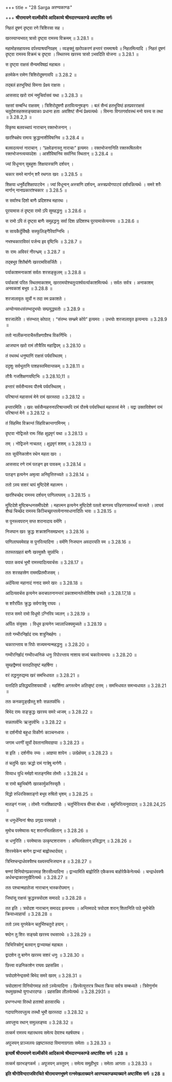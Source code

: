 +++
title = "28 Sarga अरण्यकाण्डः"

+++
**श्रीरामायणे वाल्मीकीये आदिकाव्ये श्रीमदारण्यकाण्डे अष्टाविंशः सर्गः**

निहतं दूषणं दृष्ट्वा रणे त्रिशिरसा सह ।

खरस्याप्यभवत् त्रासो दृष्ट्वा रामस्य विक्रमम् ॥ 3.28.1 ॥

महामोहसहायस्य दर्पस्याश्रयनिग्रहम् । व्यङ्क्तुं खरोपकरणं हन्तारं राममाश्रये ॥ निहतमित्यादि । निहतं दूषणं दृष्ट्वा रामस्य विक्रमं च दृष्ट्वा । स्थितस्य खरस्य त्रासो ऽभवदिति योजना ॥ 3.28.1 ॥

स दृष्ट्वा राक्षसं सैन्यमविषह्यं महाबलः ।

हतमेकेन रामेण त्रिशिरोदूषणावपि ॥ 3.28.2 ॥

तद्बलं हतभूयिष्ठं विमनाः प्रेक्ष्य राक्षसः ।

आससाद खरो रामं नमुचिर्वासवं यथा ॥ 3.28.3 ॥

रक्षसां सम्बन्धि राक्षसम् । त्रिशिरोदूषणौ हतावित्यनुषङ्गः । बलं सैन्यं हतभूयिष्ठं हतप्रवरराक्षसं चतुर्दशसहस्रसङ्ख्याकाः प्रधाना हताः अवशिष्टं सैन्यं प्रेक्ष्यत्यर्थः । विमनाः विगतगर्वावस्थं मनो यस्य स तथा ॥ 3.28.2,3 ॥

विकृष्य बलवच्चापं नाराचान् रक्तभोजनान् ।

खरश्चिक्षेप रामाय क्रुद्धानाशीविषानिव ॥ 3.28.4 ॥

बलवदत्यन्तं नाराचान् । “प्रक्ष्वेडनास्तु नाराचाः” इत्यमरः । रक्तभोजनानिति रक्तरूषितत्वेन रक्तभोजनत्वव्यपदेशः । आशीविषानिव सर्वानिव स्थितान् ॥ 3.28.4 ॥

ज्यां विधून्वन् सुबहुशः शिक्षयास्त्राणि दर्शयन् ।

चकार समरे मार्गान् शरै रथगतः खरः ॥ 3.28.5 ॥

शिक्षया धनुर्वेदशिक्षापाटवेन । ज्यां विधून्वन् अस्त्राणि दर्शयन्, अस्त्रप्रयोगपाटवं दर्शयन्नित्यर्थः । समरे शरैः मार्गान् नानाप्रकारांश्चकार ॥ 3.28.5 ॥

स सर्वाश्च दिशो बाणैः प्रदिशश्च महारथः ।

पूरयामास तं दृष्ट्वा रामो ऽपि सुमहद्धनुः ॥ 3.28.6 ॥

स रामो ऽपि तं दृष्ट्वा बाणैः समुहद्धनुः सर्वा दिशः प्रदिशश्च पूरयामासेत्यन्वयः ॥ 3.28.6 ॥

स सायकैर्दुर्विषहैः सस्फुलिङ्गैरिवाग्निभिः ।

नभश्चकाराविवरं पर्जन्य इव वृष्टिभिः ॥ 3.28.7 ॥

सः रामः अविवरं नीरन्ध्रम् ॥ 3.28.7 ॥

तद्बभूव शितैर्बाणैः खररामविसर्जितैः ।

पर्याकाशमनाकाशं सर्वतः शरसङ्कुलम् ॥ 3.28.8 ॥

पर्याकाशं परितः स्थितमाकाशम्, खररामयोश्चतुःपार्श्ववर्त्याकाशमित्यर्थः । सर्वतः सर्वत्र । अनाकाशम् अनवकाशं बभूव ॥ 3.28.8 ॥

शरजालावृतः सूर्यो न तदा स्म प्रकाशते ।

अन्योन्यवधसंरम्भादुभयोः सम्प्रयुद्ध्यतोः ॥ 3.28.9 ॥

शरजालेति । संरम्भात् कोपात् । “संरम्भः सम्भ्रमे कोपे” इत्यमरः । उभयोः शरजालावृत इत्यन्वयः ॥ 3.28.9 ॥

ततो नालीकनाराचैस्तीक्ष्णाग्रैश्च विकर्णिभिः ।

आजघान खरो रामं तौत्रैरिव महाद्विपम् ॥ 3.28.10 ॥

तं रथस्थं धनुष्पाणिं राक्षसं पर्यवस्थितम् ।

ददृशुः सर्वभूतानि पाशहस्तमिवान्तकम् ॥ 3.28.11 ॥

तौत्रैः गजशिक्षणयष्टिभिः ॥ 3.28.10,11 ॥

हन्तारं सर्वसैन्यस्य पौरुषे पर्यवस्थितम् ।

परिश्रान्तं महासत्त्वं मेने रामं खरस्तदा ॥ 3.28.12 ॥

हन्तारमिति । खरः सर्वसैन्यहननपरिश्रान्तमपि रामं पौरुषे पर्यवस्थितं महासत्त्वं मेने । यद्वा उक्तविशेषणं रामं परिश्रान्तं मेने ॥ 3.28.12 ॥

तं सिंहमिव विक्रान्तं सिंहविक्रान्तगामिनम् ।

दृष्टवा नोद्विजते रामः सिंहः क्षुद्रमृगं यथा ॥ 3.28.13 ॥

तम् । नोद्विजने नाचलत् । क्षुद्रमृगं शशम् ॥ 3.28.13 ॥

ततः सूर्यनिकाशेन रथेन महता खरः ।

आससाद रणे रामं पतङ्ग इव पावकम् ॥ 3.28.14 ॥

पतङ्ग इत्यनेन अमृत्वा अनिवृत्तिरुच्यते ॥ 3.28.14 ॥

ततो ऽस्य सशरं चापं मुष्टिदेशे महात्मनः ।

खरश्चिच्छेद रामस्य दर्शयन् पाणिलाघवम् ॥ 3.28.15 ॥

मुष्टिदेशे मुष्टिबन्धनसमीपदेशे । महात्मन इत्यनेन मुष्टिदेशे पततो बाणस्य परिहरणसामर्थ्यं व्यज्यते । लाघवं शैघ्य्रं चिच्छेद रामस्य किञ्चिच्छ्रान्तत्वेनानवधानादितिः भावः ॥ 3.28.15 ॥

स पुनस्त्वपरान् सप्त शरानादाय वर्मणि ।

निजघान खरः क्रुद्धः शक्राशनिसमप्रभान् ॥ 3.28.16 ॥

पाणिलाघवमेवाह स पुनरित्यादिना । वर्मणि निजघान अवदारयति स्म ॥ 3.28.16 ॥

ततस्तत्प्रहतं बाणैः खरमुक्तैः सुपर्वभिः ।

पपात कवचं भूमौ रामस्यादित्यवर्चसः ॥ 3.28.17 ॥

ततः शरसहस्रेण राममप्रितमौजसम् ।

अर्दयित्वा महानादं ननाद समरे खरः ॥ 3.28.18 ॥

आदित्यवर्चस इत्यनेन कवचपतनानन्तरं प्रकाशमानतेजोविशेष उच्यते ॥ 3.28.17,18 ॥

स शरैरर्पितः क्रुद्धः सर्वगात्रेषु राघवः ।

रराज समरे रामो विधूमो ऽग्निरिव ज्वलन् ॥ 3.28.19 ॥

अर्पितः संयुक्तः । विधूम इत्यनेन ज्वालाधिक्यमुच्यते ॥ 3.28.19 ॥

ततो गम्भीरनिर्ह्रादं रामः शत्रुनिबर्हणः ।

चकारान्ताय स रिपोः सज्यमन्यन्महद्धनुः ॥ 3.28.20 ॥

गम्भीरनिर्ह्रादं गम्भीरध्वनिकं धनुः रिपोरन्ताय नाशाय सज्यं चकारेत्यन्वयः ॥ 3.28.20 ॥

सुमहद्वैष्णवं यत्तदतिसृष्टं महर्षिणा ।

वरं तद्धनुरुद्यम्य खरं समभिधावत ॥ 3.28.21 ॥

यत्तदिति प्रसिद्ध्यतिशयवाची । महर्शिणा अगस्त्येन अतिसृष्टं दत्तम् । समभिधावत समभ्यधावत ॥ 3.28.21 ॥

ततः कनकपुङ्खैस्तु शरैः सन्नतपर्वभिः ।

बिभेद रामः सङ्क्रुद्धः खरस्य समरे ध्वजम् ॥ 3.28.22 ॥

सन्नतपर्वभिः ऋजुपर्वभिः ॥ 3.28.22 ॥

स दर्शनीयो बहुधा विकीर्णः काञ्चनध्वजः ।

जगाम धरणीं सूर्यो देवतानामिवाज्ञया ॥ 3.28.23 ॥

स इति । दर्शनीयः रम्यः । आज्ञया शापेन । उत्प्रेक्षेयम् ॥ 3.28.23 ॥

तं चतुर्भिः खरः क्रद्धो रामं गात्रेषु मार्गणैः ।

विव्याध युधि मर्मज्ञो मातङ्गमिव तोमरैः ॥ 3.28.24 ॥

स रामो बहुभिर्बाणैः खरकार्मुकनिस्सृतैः ।

विद्धो रुधिरसिक्ताङ्गो बभूव रुषितो भृशम् ॥ 3.28.25 ॥

मातङ्गं गजम् । तोमरैः गजशिक्षादण्डैः । चतुर्भिरित्यत्र वीप्सा बोध्या । बहुभिरित्यनुवादात् ॥ 3.28.24,25 ॥

स धनुर्धन्विनां श्रेष्ठः प्रगृह्य परमाहवे ।

मुमोच परमेष्वासः षट् शरानभिलक्षितान् ॥ 3.28.26 ॥

स धनुरिति । परमेष्वासः उत्कृष्टशरासनः । अभिलक्षितान् प्रसिद्धान् ॥ 3.28.26 ॥

शिरस्येकेन बाणेन द्वाभ्यां बाह्वोरथार्दयत् ।

त्रिभिश्चन्द्रार्धवक्त्रैश्च वक्ष्यस्यभिजघान ह ॥ 3.28.27 ॥

षण्णां विनियोगप्रकारमाह शिरसीत्यादिना । द्वाभ्यामिति बाह्वोरिति एकैकस्य बाहोरेकैकेनेत्यर्थः । चन्द्रार्धवक्त्रैः अर्धचन्द्राकारमुखैरित्यर्थः ॥ 3.28.27 ॥

ततः पश्चान्महातेजा नाराचान् भास्करोपमान् ।

जिघांसू राक्षसं क्रुद्धस्त्रयोदश समाददे ॥ 3.28.28 ॥

तत इति । त्रयोदश नाराचान् समादद इत्यन्वयः । अन्तिमपादे त्रयोदश शरान् शितानिति पाठे मुमोचेति क्रियाध्याहार्या ॥ 3.28.28 ॥

ततो ऽस्य युगमेकेन चतुर्भिश्चतुरो हयान् ।

षष्ठेन तु शिरः सङ्ख्ये खरस्य रथसारथेः ॥ 3.28.29 ॥

त्रिभिस्त्रिवेणुं बलवान् द्वाभ्यामक्षं महाबलः ।

द्वादशेन तु बाणेन खरस्य सशरं धनुः ॥ 3.28.30 ॥

छित्त्वा वज्रनिकाशेन राघवः प्रहसन्निव ।

त्रयोदशेनेन्द्रसमो बिभेद समरे खरम् ॥ 3.28.31 ॥

त्रयोदशानां विनियोगमाह ततो ऽस्येत्यादिना । छित्त्वेत्युत्तरत्र स्थिता क्रिया सर्वत्र सम्बध्यते । त्रिवेणुर्नाम रथमुखस्थो युगाधारदण्डः । प्रहसन्निव लीलयेत्यर्थः ॥ 3.28.2931 ॥

प्रभग्नधन्वा विरथो हताश्वो हतसारथिः ।

गदापाणिरवप्लुत्य तस्थौ भूमौ खरस्तदा ॥ 3.28.32 ॥

अवप्लुप्य रथान् समुल्लङ्घ्य ॥ 3.28.32 ॥

तत्कर्म रामस्य महारथस्य समेत्य देवाश्च महर्षयश्च ।

अपूजयन् प्राञ्जलयः प्रहृष्टास्तदा विमानाग्रगताः समेताः ॥ 3.28.33 ॥

**इत्यार्षे श्रीरामायणे वाल्मीकीये आदिकाव्ये श्रीमदारण्यकाण्डे अष्टाविंशः सर्गः ॥ 28 ॥**

तत्कर्म खरभङ्गकर्म । अपूजयन् अस्तुवन् । समेत्य समूहीभूय । समेताः आगताः ॥ 3.28.33 ॥

**इति श्रीगोविन्दराजविरचिते श्रीरामायणभूषणे रत्नमेखलाख्याने आरण्यकाण्डव्याख्याने अष्टाविंशः सर्गः ॥ 28 ॥**
